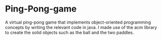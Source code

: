 # Ping-Pong-game
A virtual ping-pong game that implements object-oriented programming concepts by writing the relevant code in java. I made use of the acm library to create the solid objects such as the ball and the two paddles. 
